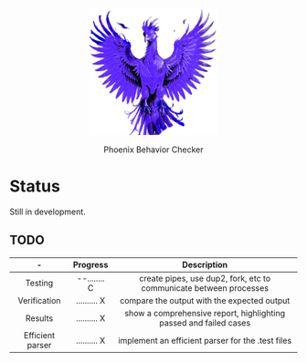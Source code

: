 <p align="center">
    <img width="224" height="224" src="https://raw.githubusercontent.com/alexandreboutrik/alexandreboutrik/main/media/phoenix.png" />
</p>

<p align="center">
Phoenix Behavior Checker
</p>

# Status

Still in development.

## TODO

| - | Progress | Description |
|:----------------:|:-:|:-:|
| Testing          | --........ C | create pipes, use dup2, fork, etc to communicate between processes |  
| Verification     | .......... X | compare the output with the expected output |  
| Results          | .......... X | show a comprehensive report, highlighting passed and failed cases |
| Efficient parser | .......... X | implement an efficient parser for the .test files |
